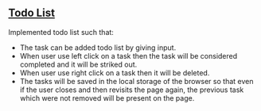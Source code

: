 ## [Todo List](https://50projectsbymilan.000webhostapp.com/50projects/49_todo_list/)
Implemented todo list such that:
- The task can be added todo list by giving input.
- When user use left click on a task then the task will be considered completed and it will be striked out.
- When user use right click on a task then it will be deleted.
- The tasks will be saved in the local storage of the browser so that even if the user closes and then revisits the page again, the previous task which were not removed will be present on the page. 
